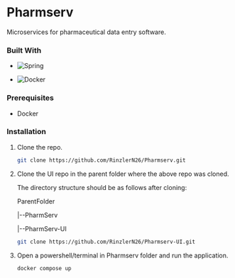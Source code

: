 # Pharmserv

Microservices for pharmaceutical data entry software.

### Built With

- ![Spring](https://img.shields.io/badge/springboot-6DB33F?style=for-the-badge&logo=springboot&logoColor=FFFFFF)

- ![Docker](https://img.shields.io/badge/docker-2496ED?style=for-the-badge&logo=docker&logoColor=FFFFFF)

### Prerequisites

- Docker

### Installation

1. Clone the repo.

   ```sh
   git clone https://github.com/RinzlerN26/Pharmserv.git
   ```

2. Clone the UI repo in the parent folder where the above repo was cloned.

   The directory structure should be as follows after cloning:

   ParentFolder

   |--PharmServ

   |--PharmServ-UI

   ```sh
   git clone https://github.com/RinzlerN26/Pharmserv-UI.git
   ```

3. Open a powershell/terminal in Pharmserv folder and run the application.

   ```sh
   docker compose up
   ```
